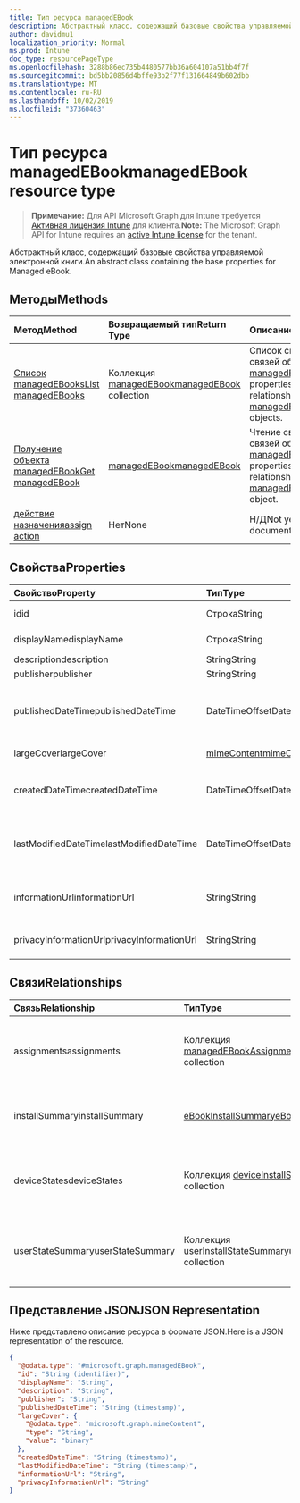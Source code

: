 ```yaml
---
title: Тип ресурса managedEBook
description: Абстрактный класс, содержащий базовые свойства управляемой электронной книги.
author: davidmu1
localization_priority: Normal
ms.prod: Intune
doc_type: resourcePageType
ms.openlocfilehash: 3288b86ec735b4480577bb36a604107a51bb4f7f
ms.sourcegitcommit: bd5bb20856d4bffe93b2f77f131664849b602dbb
ms.translationtype: MT
ms.contentlocale: ru-RU
ms.lasthandoff: 10/02/2019
ms.locfileid: "37360463"
---
```

# <a name="managedebook-resource-type"></a><span data-ttu-id="5e7f1-103">Тип ресурса managedEBook</span><span class="sxs-lookup"><span data-stu-id="5e7f1-103">managedEBook resource type</span></span>

> <span data-ttu-id="5e7f1-104">**Примечание:** Для API Microsoft Graph для Intune требуется [Активная лицензия Intune](https://go.microsoft.com/fwlink/?linkid=839381) для клиента.</span><span class="sxs-lookup"><span data-stu-id="5e7f1-104">**Note:** The Microsoft Graph API for Intune requires an [active Intune license](https://go.microsoft.com/fwlink/?linkid=839381) for the tenant.</span></span>

<span data-ttu-id="5e7f1-105">Абстрактный класс, содержащий базовые свойства управляемой электронной книги.</span><span class="sxs-lookup"><span data-stu-id="5e7f1-105">An abstract class containing the base properties for Managed eBook.</span></span>

## <a name="methods"></a><span data-ttu-id="5e7f1-106">Методы</span><span class="sxs-lookup"><span data-stu-id="5e7f1-106">Methods</span></span>
|<span data-ttu-id="5e7f1-107">Метод</span><span class="sxs-lookup"><span data-stu-id="5e7f1-107">Method</span></span>|<span data-ttu-id="5e7f1-108">Возвращаемый тип</span><span class="sxs-lookup"><span data-stu-id="5e7f1-108">Return Type</span></span>|<span data-ttu-id="5e7f1-109">Описание</span><span class="sxs-lookup"><span data-stu-id="5e7f1-109">Description</span></span>|
|:---|:---|:---|
|[<span data-ttu-id="5e7f1-110">Список managedEBooks</span><span class="sxs-lookup"><span data-stu-id="5e7f1-110">List managedEBooks</span></span>](../api/intune-books-managedebook-list.md)|<span data-ttu-id="5e7f1-111">Коллекция [managedEBook](../resources/intune-books-managedebook.md)</span><span class="sxs-lookup"><span data-stu-id="5e7f1-111">[managedEBook](../resources/intune-books-managedebook.md) collection</span></span>|<span data-ttu-id="5e7f1-112">Список свойств и связей объектов [managedEBook](../resources/intune-books-managedebook.md).</span><span class="sxs-lookup"><span data-stu-id="5e7f1-112">List properties and relationships of the [managedEBook](../resources/intune-books-managedebook.md) objects.</span></span>|
|[<span data-ttu-id="5e7f1-113">Получение объекта managedEBook</span><span class="sxs-lookup"><span data-stu-id="5e7f1-113">Get managedEBook</span></span>](../api/intune-books-managedebook-get.md)|[<span data-ttu-id="5e7f1-114">managedEBook</span><span class="sxs-lookup"><span data-stu-id="5e7f1-114">managedEBook</span></span>](../resources/intune-books-managedebook.md)|<span data-ttu-id="5e7f1-115">Чтение свойств и связей объекта [managedEBook](../resources/intune-books-managedebook.md).</span><span class="sxs-lookup"><span data-stu-id="5e7f1-115">Read properties and relationships of the [managedEBook](../resources/intune-books-managedebook.md) object.</span></span>|
|[<span data-ttu-id="5e7f1-116">действие назначения</span><span class="sxs-lookup"><span data-stu-id="5e7f1-116">assign action</span></span>](../api/intune-books-managedebook-assign.md)|<span data-ttu-id="5e7f1-117">Нет</span><span class="sxs-lookup"><span data-stu-id="5e7f1-117">None</span></span>|<span data-ttu-id="5e7f1-118">Н/Д</span><span class="sxs-lookup"><span data-stu-id="5e7f1-118">Not yet documented</span></span>|

## <a name="properties"></a><span data-ttu-id="5e7f1-119">Свойства</span><span class="sxs-lookup"><span data-stu-id="5e7f1-119">Properties</span></span>
|<span data-ttu-id="5e7f1-120">Свойство</span><span class="sxs-lookup"><span data-stu-id="5e7f1-120">Property</span></span>|<span data-ttu-id="5e7f1-121">Тип</span><span class="sxs-lookup"><span data-stu-id="5e7f1-121">Type</span></span>|<span data-ttu-id="5e7f1-122">Описание</span><span class="sxs-lookup"><span data-stu-id="5e7f1-122">Description</span></span>|
|:---|:---|:---|
|<span data-ttu-id="5e7f1-123">id</span><span class="sxs-lookup"><span data-stu-id="5e7f1-123">id</span></span>|<span data-ttu-id="5e7f1-124">Строка</span><span class="sxs-lookup"><span data-stu-id="5e7f1-124">String</span></span>|<span data-ttu-id="5e7f1-125">Ключ объекта.</span><span class="sxs-lookup"><span data-stu-id="5e7f1-125">Key of the entity.</span></span>|
|<span data-ttu-id="5e7f1-126">displayName</span><span class="sxs-lookup"><span data-stu-id="5e7f1-126">displayName</span></span>|<span data-ttu-id="5e7f1-127">Строка</span><span class="sxs-lookup"><span data-stu-id="5e7f1-127">String</span></span>|<span data-ttu-id="5e7f1-128">Имя электронной книги.</span><span class="sxs-lookup"><span data-stu-id="5e7f1-128">Name of the eBook.</span></span>|
|<span data-ttu-id="5e7f1-129">description</span><span class="sxs-lookup"><span data-stu-id="5e7f1-129">description</span></span>|<span data-ttu-id="5e7f1-130">String</span><span class="sxs-lookup"><span data-stu-id="5e7f1-130">String</span></span>|<span data-ttu-id="5e7f1-131">Описание.</span><span class="sxs-lookup"><span data-stu-id="5e7f1-131">Description.</span></span>|
|<span data-ttu-id="5e7f1-132">publisher</span><span class="sxs-lookup"><span data-stu-id="5e7f1-132">publisher</span></span>|<span data-ttu-id="5e7f1-133">String</span><span class="sxs-lookup"><span data-stu-id="5e7f1-133">String</span></span>|<span data-ttu-id="5e7f1-134">Издатель.</span><span class="sxs-lookup"><span data-stu-id="5e7f1-134">Publisher.</span></span>|
|<span data-ttu-id="5e7f1-135">publishedDateTime</span><span class="sxs-lookup"><span data-stu-id="5e7f1-135">publishedDateTime</span></span>|<span data-ttu-id="5e7f1-136">DateTimeOffset</span><span class="sxs-lookup"><span data-stu-id="5e7f1-136">DateTimeOffset</span></span>|<span data-ttu-id="5e7f1-137">Дата и время публикации электронной книги.</span><span class="sxs-lookup"><span data-stu-id="5e7f1-137">The date and time when the eBook was published.</span></span>|
|<span data-ttu-id="5e7f1-138">largeCover</span><span class="sxs-lookup"><span data-stu-id="5e7f1-138">largeCover</span></span>|[<span data-ttu-id="5e7f1-139">mimeContent</span><span class="sxs-lookup"><span data-stu-id="5e7f1-139">mimeContent</span></span>](../resources/intune-shared-mimecontent.md)|<span data-ttu-id="5e7f1-140">Обложка книги.</span><span class="sxs-lookup"><span data-stu-id="5e7f1-140">Book cover.</span></span>|
|<span data-ttu-id="5e7f1-141">createdDateTime</span><span class="sxs-lookup"><span data-stu-id="5e7f1-141">createdDateTime</span></span>|<span data-ttu-id="5e7f1-142">DateTimeOffset</span><span class="sxs-lookup"><span data-stu-id="5e7f1-142">DateTimeOffset</span></span>|<span data-ttu-id="5e7f1-143">Дата и время создания электронной книги.</span><span class="sxs-lookup"><span data-stu-id="5e7f1-143">The date and time when the eBook file was created.</span></span>|
|<span data-ttu-id="5e7f1-144">lastModifiedDateTime</span><span class="sxs-lookup"><span data-stu-id="5e7f1-144">lastModifiedDateTime</span></span>|<span data-ttu-id="5e7f1-145">DateTimeOffset</span><span class="sxs-lookup"><span data-stu-id="5e7f1-145">DateTimeOffset</span></span>|<span data-ttu-id="5e7f1-146">Дата и время последнего изменения электронной книги.</span><span class="sxs-lookup"><span data-stu-id="5e7f1-146">The date and time when the eBook was last modified.</span></span>|
|<span data-ttu-id="5e7f1-147">informationUrl</span><span class="sxs-lookup"><span data-stu-id="5e7f1-147">informationUrl</span></span>|<span data-ttu-id="5e7f1-148">String</span><span class="sxs-lookup"><span data-stu-id="5e7f1-148">String</span></span>|<span data-ttu-id="5e7f1-149">URL-адрес с дополнительными сведениями.</span><span class="sxs-lookup"><span data-stu-id="5e7f1-149">The more information Url.</span></span>|
|<span data-ttu-id="5e7f1-150">privacyInformationUrl</span><span class="sxs-lookup"><span data-stu-id="5e7f1-150">privacyInformationUrl</span></span>|<span data-ttu-id="5e7f1-151">String</span><span class="sxs-lookup"><span data-stu-id="5e7f1-151">String</span></span>|<span data-ttu-id="5e7f1-152">URL-адрес заявления о конфиденциальности.</span><span class="sxs-lookup"><span data-stu-id="5e7f1-152">The privacy statement Url.</span></span>|

## <a name="relationships"></a><span data-ttu-id="5e7f1-153">Связи</span><span class="sxs-lookup"><span data-stu-id="5e7f1-153">Relationships</span></span>
|<span data-ttu-id="5e7f1-154">Связь</span><span class="sxs-lookup"><span data-stu-id="5e7f1-154">Relationship</span></span>|<span data-ttu-id="5e7f1-155">Тип</span><span class="sxs-lookup"><span data-stu-id="5e7f1-155">Type</span></span>|<span data-ttu-id="5e7f1-156">Описание</span><span class="sxs-lookup"><span data-stu-id="5e7f1-156">Description</span></span>|
|:---|:---|:---|
|<span data-ttu-id="5e7f1-157">assignments</span><span class="sxs-lookup"><span data-stu-id="5e7f1-157">assignments</span></span>|<span data-ttu-id="5e7f1-158">Коллекция [managedEBookAssignment](../resources/intune-books-managedebookassignment.md)</span><span class="sxs-lookup"><span data-stu-id="5e7f1-158">[managedEBookAssignment](../resources/intune-books-managedebookassignment.md) collection</span></span>|<span data-ttu-id="5e7f1-159">Список назначений для этой электронной книги.</span><span class="sxs-lookup"><span data-stu-id="5e7f1-159">The list of assignments for this eBook.</span></span>|
|<span data-ttu-id="5e7f1-160">installSummary</span><span class="sxs-lookup"><span data-stu-id="5e7f1-160">installSummary</span></span>|[<span data-ttu-id="5e7f1-161">eBookInstallSummary</span><span class="sxs-lookup"><span data-stu-id="5e7f1-161">eBookInstallSummary</span></span>](../resources/intune-books-ebookinstallsummary.md)|<span data-ttu-id="5e7f1-162">Общие сведения по установке мобильного приложения.</span><span class="sxs-lookup"><span data-stu-id="5e7f1-162">Mobile App Install Summary.</span></span>|
|<span data-ttu-id="5e7f1-163">deviceStates</span><span class="sxs-lookup"><span data-stu-id="5e7f1-163">deviceStates</span></span>|<span data-ttu-id="5e7f1-164">Коллекция [deviceInstallState](../resources/intune-books-deviceinstallstate.md)</span><span class="sxs-lookup"><span data-stu-id="5e7f1-164">[deviceInstallState](../resources/intune-books-deviceinstallstate.md) collection</span></span>|<span data-ttu-id="5e7f1-165">Список состояний установки для этой электронной книги.</span><span class="sxs-lookup"><span data-stu-id="5e7f1-165">The list of installation states for this eBook.</span></span>|
|<span data-ttu-id="5e7f1-166">userStateSummary</span><span class="sxs-lookup"><span data-stu-id="5e7f1-166">userStateSummary</span></span>|<span data-ttu-id="5e7f1-167">Коллекция [userInstallStateSummary](../resources/intune-books-userinstallstatesummary.md)</span><span class="sxs-lookup"><span data-stu-id="5e7f1-167">[userInstallStateSummary](../resources/intune-books-userinstallstatesummary.md) collection</span></span>|<span data-ttu-id="5e7f1-168">Список состояний установки для этой электронной книги.</span><span class="sxs-lookup"><span data-stu-id="5e7f1-168">The list of installation states for this eBook.</span></span>|

## <a name="json-representation"></a><span data-ttu-id="5e7f1-169">Представление JSON</span><span class="sxs-lookup"><span data-stu-id="5e7f1-169">JSON Representation</span></span>
<span data-ttu-id="5e7f1-170">Ниже представлено описание ресурса в формате JSON.</span><span class="sxs-lookup"><span data-stu-id="5e7f1-170">Here is a JSON representation of the resource.</span></span>
<!-- {
  "blockType": "resource",
  "keyProperty": "id",
  "@odata.type": "microsoft.graph.managedEBook"
}
-->
``` json
{
  "@odata.type": "#microsoft.graph.managedEBook",
  "id": "String (identifier)",
  "displayName": "String",
  "description": "String",
  "publisher": "String",
  "publishedDateTime": "String (timestamp)",
  "largeCover": {
    "@odata.type": "microsoft.graph.mimeContent",
    "type": "String",
    "value": "binary"
  },
  "createdDateTime": "String (timestamp)",
  "lastModifiedDateTime": "String (timestamp)",
  "informationUrl": "String",
  "privacyInformationUrl": "String"
}
```




